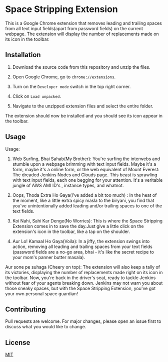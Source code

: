 # Space Stripping Extension

This is a Google Chrome extension that removes leading and trailing spaces from all text input fields(apart from password fields) on the current webpage. The extension will display the number of replacements made on its icon in the toolbar.

## Installation

1. Download the source code from this repository and unzip the files.

2. Open Google Chrome, go to `chrome://extensions`.

3. Turn on the `Developer mode` switch in the top right corner.

4. Click on `Load unpacked`.

5. Navigate to the unzipped extension files and select the entire folder.

The extension should now be installed and you should see its icon appear in the toolbar.

## Usage

Usage:

1. Web Surfing, Bhai Sahab(My Brother): You're surfing the interwebs and stumble upon a webpage brimming with text input fields. Maybe it's a form, maybe it's a online form, or the web equivalent of Mount Everest: The dreaded Jenkins Nodes and Clouds page. This beast is sprawling with text input fields, each one begging for your attention. It's a veritable jungle of AWS AMI ID's , instance types, and whatnot.

2. Oops, Thoda Extra Ho Gaya(I've added a bit too much) : In the heat of the moment,  like a little extra spicy masla to the biryani, you find that you've unintentionally added leading and/or trailing spaces to one of the text fields.

3. Koi Nahi, Sahi Kar Denge(No Worries): This is where the Space Stripping Extension comes in to save the day.Just give a little click on the extension's icon in the toolbar, like a tap on the shoulder.

4. Aur Lo! Kamaal Ho Gaya(Voila): In a jiffy, the extension swings into action, removing all leading and trailing spaces from your text fields (password fields are a no-go area, bhai - it's like the secret recipe to your mom's panner butter masala). 

Aur sone pe suhaga (Cheery on top): The extension will also keep a tally of its victories, displaying the number of replacements made right on its icon in the toolbar. Now, you're back in the driver's seat, ready to tackle Jenkins without fear of your agents breaking down. Jenkins may not warn you about those sneaky spaces, but with the Space Stripping Extension, you've got your own personal space guardian!

## Contributing

Pull requests are welcome. For major changes, please open an issue first to discuss what you would like to change.

## License

[MIT](https://choosealicense.com/licenses/mit/)

